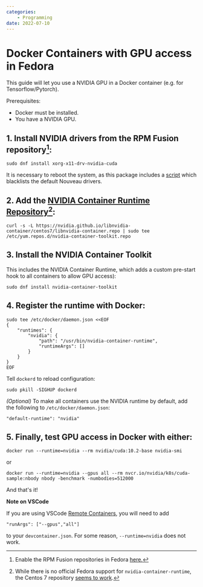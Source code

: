 ```yaml
---
categories:
    - Programming
date: 2022-07-10
---
```


# Docker Containers with GPU access in Fedora

This guide will let you use a NVIDIA GPU in a Docker container (e.g. for Tensorflow/Pytorch).

Prerequisites:

-   Docker must be installed.
-   You have a NVIDIA GPU.

<!-- more -->

## 1. Install NVIDIA drivers from the RPM Fusion repository[^rpmfusion]:

```
sudo dnf install xorg-x11-drv-nvidia-cuda
```

It is necessary to reboot the system, as this package includes a [script](https://github.com/rpmfusion/xorg-x11-drv-nvidia/blob/master/xorg-x11-drv-nvidia.spec) which blacklists the default Nouveau drivers.

## 2. Add the [NVIDIA Container Runtime Repository](https://github.com/nvidia/nvidia-container-runtime)[^nvidia-repo]:

```
curl -s -L https://nvidia.github.io/libnvidia-container/centos7/libnvidia-container.repo | sudo tee /etc/yum.repos.d/nvidia-container-toolkit.repo
```

## 3. Install the NVIDIA Container Toolkit

This includes the NVIDIA Container Runtime, which adds a custom pre-start hook to all containers to allow GPU access):

```
sudo dnf install nvidia-container-toolkit
```

## 4. Register the runtime with Docker:

```
sudo tee /etc/docker/daemon.json <<EOF
{
    "runtimes": {
        "nvidia": {
            "path": "/usr/bin/nvidia-container-runtime",
            "runtimeArgs": []
        }
    }
}
EOF
```

Tell `dockerd` to reload configuration:

```
sudo pkill -SIGHUP dockerd
```

_(Optional)_ To make all containers use the NVIDIA runtime by default, add the following to `/etc/docker/daemon.json`:

```
"default-runtime": "nvidia"
```

## 5. Finally, test GPU access in Docker with either:

```
docker run --runtime=nvidia --rm nvidia/cuda:10.2-base nvidia-smi
```

or

```
docker run --runtime=nvidia --gpus all --rm nvcr.io/nvidia/k8s/cuda-sample:nbody nbody -benchmark -numbodies=512000
```

And that's it!

**Note on VSCode**

If you are using VSCode [Remote Containers][remote-containers], you will need to add

```
"runArgs": ["--gpus","all"]
```

to your `devcontainer.json`. For some reason, `--runtime=nvidia` does not work.

[^rpmfusion]: Enable the RPM Fusion repositories in Fedora [here.](https://docs.fedoraproject.org/en-US/quick-docs/rpmfusion-setup/)
[^nvidia-repo]: While there is no official Fedora support for `nvidia-container-runtime`, the Centos 7 repository [seems to work](https://github.com/NVIDIA/nvidia-docker/issues/553#issuecomment-381075335).

[remote-containers]: https://code.visualstudio.com/docs/remote/containers
